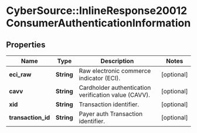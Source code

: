 # CyberSource::InlineResponse20012ConsumerAuthenticationInformation

## Properties
Name | Type | Description | Notes
------------ | ------------- | ------------- | -------------
**eci_raw** | **String** | Raw electronic commerce indicator (ECI). | [optional] 
**cavv** | **String** | Cardholder authentication verification value (CAVV). | [optional] 
**xid** | **String** | Transaction identifier. | [optional] 
**transaction_id** | **String** | Payer auth Transaction identifier. | [optional] 


